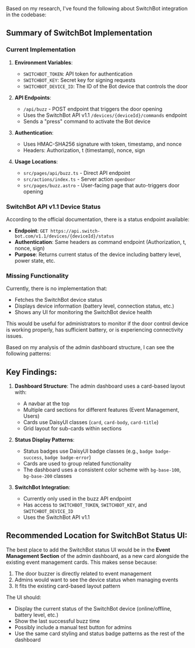 Based on my research, I've found the following about SwitchBot integration in the codebase:

## Summary of SwitchBot Implementation

### Current Implementation
1. **Environment Variables**:
   - `SWITCHBOT_TOKEN`: API token for authentication
   - `SWITCHBOT_KEY`: Secret key for signing requests
   - `SWITCHBOT_DEVICE_ID`: The ID of the Bot device that controls the door

2. **API Endpoints**:
   - `/api/buzz` - POST endpoint that triggers the door opening
   - Uses the SwitchBot API v1.1 `/devices/{deviceId}/commands` endpoint
   - Sends a "press" command to activate the Bot device

3. **Authentication**:
   - Uses HMAC-SHA256 signature with token, timestamp, and nonce
   - Headers: Authorization, t (timestamp), nonce, sign

4. **Usage Locations**:
   - `src/pages/api/buzz.ts` - Direct API endpoint
   - `src/actions/index.ts` - Server action `openDoor`
   - `src/pages/buzz.astro` - User-facing page that auto-triggers door opening

### SwitchBot API v1.1 Device Status
According to the official documentation, there is a status endpoint available:
- **Endpoint**: `GET https://api.switch-bot.com/v1.1/devices/{deviceId}/status`
- **Authentication**: Same headers as command endpoint (Authorization, t, nonce, sign)
- **Purpose**: Returns current status of the device including battery level, power state, etc.

### Missing Functionality
Currently, there is no implementation that:
- Fetches the SwitchBot device status
- Displays device information (battery level, connection status, etc.)
- Shows any UI for monitoring the SwitchBot device health

This would be useful for administrators to monitor if the door control device is working properly, has sufficient battery, or is experiencing connectivity issues.

Based on my analysis of the admin dashboard structure, I can see the following patterns:

## Key Findings:

1. **Dashboard Structure**: The admin dashboard uses a card-based layout with:
   - A navbar at the top
   - Multiple card sections for different features (Event Management, Users)
   - Cards use DaisyUI classes (`card`, `card-body`, `card-title`)
   - Grid layout for sub-cards within sections

2. **Status Display Patterns**:
   - Status badges use DaisyUI badge classes (e.g., `badge badge-success`, `badge badge-error`)
   - Cards are used to group related functionality
   - The dashboard uses a consistent color scheme with `bg-base-100`, `bg-base-200` classes

3. **SwitchBot Integration**:
   - Currently only used in the buzz API endpoint
   - Has access to `SWITCHBOT_TOKEN`, `SWITCHBOT_KEY`, and `SWITCHBOT_DEVICE_ID`
   - Uses the SwitchBot API v1.1

## Recommended Location for SwitchBot Status UI:

The best place to add the SwitchBot status UI would be in the **Event Management Section** of the admin dashboard, as a new card alongside the existing event management cards. This makes sense because:

1. The door buzzer is directly related to event management
2. Admins would want to see the device status when managing events
3. It fits the existing card-based layout pattern

The UI should:
- Display the current status of the SwitchBot device (online/offline, battery level, etc.)
- Show the last successful buzz time
- Possibly include a manual test button for admins
- Use the same card styling and status badge patterns as the rest of the dashboard